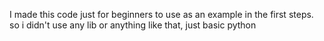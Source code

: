 I made this code just for beginners to use as an example in the first steps. so i didn't use any lib or anything like that, just basic python